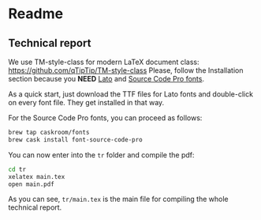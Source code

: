 # Readme

## Technical report

We use TM-style-class for modern LaTeX document class: https://github.com/qTipTip/TM-style-class
Please, follow the Installation section because you __NEED__
[Lato](http://www.latofonts.com/lato-free-fonts/) and
[Source Code Pro fonts](https://github.com/adobe-fonts/source-code-pro).

As a quick start, just download the TTF files for Lato fonts and double-click
on every font file.
They get installed in that way.

For the Source Code Pro fonts, you can proceed as follows:
```bash
brew tap caskroom/fonts
brew cask install font-source-code-pro
```

You can now enter into the `tr` folder and compile the pdf:
```bash
cd tr
xelatex main.tex
open main.pdf
```

As you can see, `tr/main.tex` is the main file for compiling the whole
technical report.
